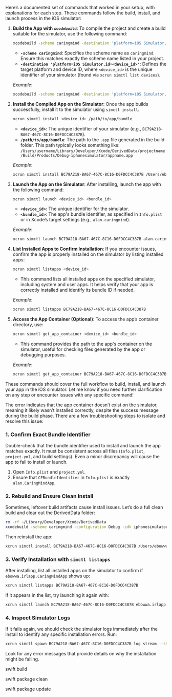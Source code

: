 Here’s a documented set of commands that worked in your setup, with explanations for each step. These commands follow the build, install, and launch process in the iOS simulator:

1. **Build the App with `xcodebuild`**:
   To compile the project and create a build suitable for the simulator, use the following command:

   ```bash
   xcodebuild -scheme caringmind -destination 'platform=iOS Simulator,id=<device_id>' build
   ```
   - **`-scheme caringmind`**: Specifies the scheme name as `caringmind`. Ensure this matches exactly the scheme name listed in your project.
   - **`-destination 'platform=iOS Simulator,id=<device_id>'`**: Defines the target platform and device ID, where `<device_id>` is the unique identifier of your simulator (found via `xcrun simctl list devices`).

   *Example*:
   ```bash
   xcodebuild -scheme caringmind -destination 'platform=iOS Simulator,id=BC79A218-BA67-467C-8C16-D0FDCC4C387B' build
   ```

2. **Install the Compiled App on the Simulator**:
   Once the app builds successfully, install it to the simulator using `simctl install`. 

   ```bash
   xcrun simctl install <device_id> /path/to/app/bundle
   ```
   - **`<device_id>`**: The unique identifier of your simulator (e.g., `BC79A218-BA67-467C-8C16-D0FDCC4C387B`).
   - **`/path/to/app/bundle`**: The path to the `.app` file generated in the build folder. This path typically looks something like:
     `/Users/username/Library/Developer/Xcode/DerivedData/projectname/Build/Products/Debug-iphonesimulator/appname.app`

   *Example*:
   ```bash
   xcrun simctl install BC79A218-BA67-467C-8C16-D0FDCC4C387B /Users/ebowwa/Library/Developer/Xcode/DerivedData/caringmind-fvsuaelonnqmhvbdyderdvciwgxn/Build/Products/Debug-iphonesimulator/caringmind.app
   ```

3. **Launch the App on the Simulator**:
   After installing, launch the app with the following command:

   ```bash
   xcrun simctl launch <device_id> <bundle_id>
   ```
   - **`<device_id>`**: The unique identifier for the simulator.
   - **`<bundle_id>`**: The app's bundle identifier, as specified in `Info.plist` or in Xcode’s target settings (e.g., `alan.caringmind`).

   *Example*:
   ```bash
   xcrun simctl launch BC79A218-BA67-467C-8C16-D0FDCC4C387B alan.caringmind
   ```

4. **List Installed Apps to Confirm Installation**:
   If you encounter issues, confirm the app is properly installed on the simulator by listing installed apps:

   ```bash
   xcrun simctl listapps <device_id>
   ```
   - This command lists all installed apps on the specified simulator, including system and user apps. It helps verify that your app is correctly installed and identify its bundle ID if needed.

   *Example*:
   ```bash
   xcrun simctl listapps BC79A218-BA67-467C-8C16-D0FDCC4C387B
   ```

5. **Access the App Container (Optional)**:
   To access the app’s container directory, use:

   ```bash
   xcrun simctl get_app_container <device_id> <bundle_id>
   ```
   - This command provides the path to the app's container on the simulator, useful for checking files generated by the app or debugging purposes.

   *Example*:
   ```bash
   xcrun simctl get_app_container BC79A218-BA67-467C-8C16-D0FDCC4C387B alan.caringmind
   ```

These commands should cover the full workflow to build, install, and launch your app in the iOS simulator. Let me know if you need further clarification on any step or encounter issues with any specific command!

The error indicates that the app container doesn’t exist on the simulator, meaning it likely wasn’t installed correctly, despite the success message during the build phase. There are a few troubleshooting steps to isolate and resolve this issue:

### 1. **Confirm Exact Bundle Identifier**

Double-check that the bundle identifier used to install and launch the app matches exactly. It must be consistent across all files (`Info.plist`, `project.yml`, and build settings). Even a minor discrepancy will cause the app to fail to install or launch.

1. Open `Info.plist` and `project.yml`.
2. Ensure that `CFBundleIdentifier` in `Info.plist` is exactly `alan.CaringMindApp`.

### 2. **Rebuild and Ensure Clean Install**

Sometimes, leftover build artifacts cause install issues. Let’s do a full clean build and clear out the DerivedData folder:
   ```bash
   rm -rf ~/Library/Developer/Xcode/DerivedData
   xcodebuild -scheme caringmind -configuration Debug -sdk iphonesimulator -destination 'platform=iOS Simulator,id=BC79A218-BA67-467C-8C16-D0FDCC4C387B' clean build
   ```
Then reinstall the app:
   ```bash
   xcrun simctl install BC79A218-BA67-467C-8C16-D0FDCC4C387B /Users/ebowwa/Library/Developer/Xcode/DerivedData/caringmind-fvsuaelonnqmhvbdyderdvciwgxn/Build/Products/Debug-iphonesimulator/caringmind.app
   ```

### 3. **Verify Installation with `simctl listapps`**

After installing, list all installed apps on the simulator to confirm if `ebowwa.irlapp.CaringMindApp` shows up:
   ```bash
   xcrun simctl listapps BC79A218-BA67-467C-8C16-D0FDCC4C387B
   ```

If it appears in the list, try launching it again with:
   ```bash
   xcrun simctl launch BC79A218-BA67-467C-8C16-D0FDCC4C387B ebowwa.irlapp.CaringMindApp
   ```

### 4. **Inspect Simulator Logs**

If it fails again, we should check the simulator logs immediately after the install to identify any specific installation errors. Run:
   ```bash
   xcrun simctl spawn BC79A218-BA67-467C-8C16-D0FDCC4C387B log stream --style compact --predicate 'eventMessage CONTAINS "SpringBoard" OR eventMessage CONTAINS "install"'
   ```

Look for any error messages that provide details on why the installation might be failing.

swift build

swift package clean

swift package update